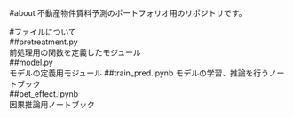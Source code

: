 #about
不動産物件賃料予測のポートフォリオ用のリポジトリです。  

#ファイルについて  
##pretreatment.py  
前処理用の関数を定義したモジュール  
##model.py  
モデルの定義用モジュール
##train_pred.ipynb
モデルの学習、推論を行うノートブック  
##pet_effect.ipynb  
因果推論用ノートブック  
